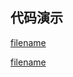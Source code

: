 <h2>代码演示</h2>

<div class="container-demo-main">

<div class="container-demo-left">

[filename](../../src/demo.html ':include :type=code  :fragment=htmldemo')

</div>

<div class="container-demo-right">

[filename](../../src/demo.html ':include width=375 height=667')

</div>